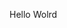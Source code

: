 Hello Wolrd
























































































































































































































































































































































































































































































































































































































































































































































































































































































































































































































































































































































































































































































































































































































































































































































































































































































































































































































































































































































































































































































































































































































































































































































































































































































































































































































































































































































































































































































































































































































































































































































































































































































































































































































































































































































































































































































































































































































































































































































































































































































































































































































































































































































































































































































































































































































































































































































































































































































































































































































































































































































































































































































































































































































































































































































































































































































